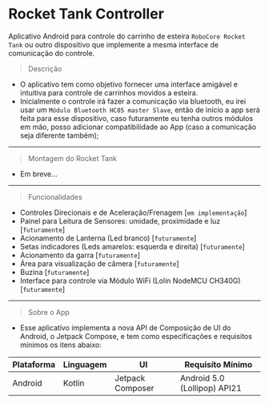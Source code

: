 # Rocket Tank Controller
Aplicativo Android para controle do carrinho de esteira `RoboCore Rocket Tank` ou outro dispositivo que implemente a mesma interface de comunicação do controle.

> Descrição

- O aplicativo tem como objetivo fornecer uma interface amigável e intuitiva para controle de carrinhos movidos a esteira.
- Inicialmente o controle irá fazer a comunicação via bluetooth, eu irei usar um `Módulo Bluetooth HC05 master Slave`, então de início a app será feita para esse dispositivo, caso futuramente eu tenha outros módulos em mão, posso adicionar compatibilidade ao App (caso a comunicação seja diferente também);

---

> Montagem do Rocket Tank

- Em breve...

---


> Funcionalidades

- Controles Direcionais e de Aceleração/Frenagem [`em implementação`]
- Painel para Leitura de Sensores: umidade, proximidade e luz [`futuramente`]
- Acionamento de Lanterna (Led branco) [`futuramente`]
- Setas indicadores (Leds amarelos: esquerda e direita) [`futuramente`]
- Acionamento da garra [`futuramente`]
- Área para visualização de câmera [`futuramente`]
- Buzina [`futuramente`]
- Interface para controle via Módulo WiFi (Lolin NodeMCU CH340G) [`futuramente`]

---

> Sobre o App

- Esse aplicativo implementa a nova API de Composição de UI do Android, o Jetpack Compose, e tem como especificações e requisitos mínimos os itens abaixo:

| Plataforma | Linguagem | UI               | Requisíto Mínimo             |
| -----------|-----------|------------------|------------------------------|
| Android    | Kotlin    | Jetpack Composer | Android 5.0 (Lollipop) API21 |
